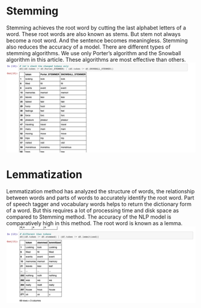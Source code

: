 # Stemming
Stemming achieves the root word by cutting the last alphabet letters of a word. These root words are also known as stems. But stem not always become a root word. And the sentence becomes meaningless. Stemming also reduces the accuracy of a model.
There are different types of stemming algorithms. We use only Porter’s algorithm and the Snowball algorithm in this article. These algorithms are most effective than others.
![Picture 1](https://github.com/rushikeshnaik779/PracticeForNLP/blob/main/Stemming-Lemmatization/Screenshot%202021-01-23%20at%208.09.52%20AM.png)


# Lemmatization
Lemmatization method has analyzed the structure of words, the relationship between words and parts of words to accurately identify the root word. Part of speech tagger and vocabulary words helps to return the dictionary form of a word. But this requires a lot of processing time and disk space as compared to Stemming method. The accuracy of the NLP model is comparatively high in this method. The root word is known as a lemma.
![Picture 2](https://github.com/rushikeshnaik779/PracticeForNLP/blob/main/Stemming-Lemmatization/Screenshot%202021-01-23%20at%208.10.26%20AM.png)
